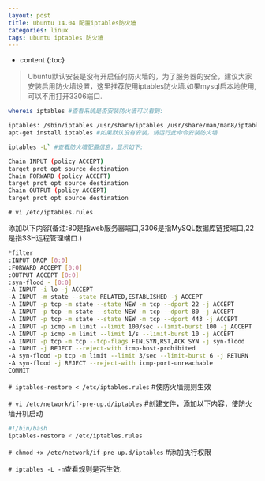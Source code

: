 ```yaml
---
layout: post
title: Ubuntu 14.04 配置iptables防火墙
categories: linux
tags: ubuntu iptables 防火墙
---
```


* content
{:toc}

> Ubuntu默认安装是没有开启任何防火墙的，为了服务器的安全，建议大家安装启用防火墙设置，这里推荐使用iptables防火墙.如果mysql启本地使用,可以不用打开3306端口.



```bash
whereis iptables #查看系统是否安装防火墙可以看到:
```

```bash
iptables: /sbin/iptables /usr/share/iptables /usr/share/man/man8/iptables.8.gz #表示已经安装iptables
apt-get install iptables #如果默认没有安装，请运行此命令安装防火墙
```

```bash
iptables -L` #查看防火墙配置信息，显示如下:
```

```bash
Chain INPUT (policy ACCEPT)
target prot opt source destination
Chain FORWARD (policy ACCEPT)
target prot opt source destination
Chain OUTPUT (policy ACCEPT)
target prot opt source destination
```

`# vi /etc/iptables.rules`

添加以下内容(备注:80是指web服务器端口,3306是指MySQL数据库链接端口,22是指SSH远程管理端口.)

```bash
*filter
:INPUT DROP [0:0]
:FORWARD ACCEPT [0:0]
:OUTPUT ACCEPT [0:0]
:syn-flood - [0:0]
-A INPUT -i lo -j ACCEPT
-A INPUT -m state --state RELATED,ESTABLISHED -j ACCEPT
-A INPUT -p tcp -m state --state NEW -m tcp --dport 22 -j ACCEPT
-A INPUT -p tcp -m state --state NEW -m tcp --dport 80 -j ACCEPT
-A INPUT -p tcp -m state --state NEW -m tcp --dport 443 -j ACCEPT
-A INPUT -p icmp -m limit --limit 100/sec --limit-burst 100 -j ACCEPT
-A INPUT -p icmp -m limit --limit 1/s --limit-burst 10 -j ACCEPT
-A INPUT -p tcp -m tcp --tcp-flags FIN,SYN,RST,ACK SYN -j syn-flood
-A INPUT -j REJECT --reject-with icmp-host-prohibited
-A syn-flood -p tcp -m limit --limit 3/sec --limit-burst 6 -j RETURN
-A syn-flood -j REJECT --reject-with icmp-port-unreachable
COMMIT
```

`# iptables-restore < /etc/iptables.rules` #使防火墙规则生效

`# vi /etc/network/if-pre-up.d/iptables` #创建文件，添加以下内容，使防火墙开机启动

```bash
#!/bin/bash
iptables-restore < /etc/iptables.rules
```
`# chmod +x /etc/network/if-pre-up.d/iptables` #添加执行权限

`# iptables -L -n`查看规则是否生效.
